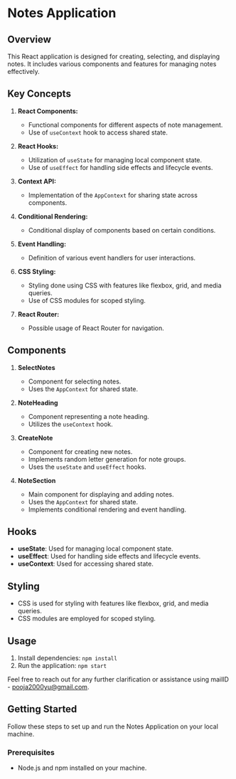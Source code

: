 # Notes Application

## Overview
This React application is designed for creating, selecting, and displaying notes. It includes various components and features for managing notes effectively.

## Key Concepts
1. **React Components:**
   - Functional components for different aspects of note management.
   - Use of `useContext` hook to access shared state.

2. **React Hooks:**
   - Utilization of `useState` for managing local component state.
   - Use of `useEffect` for handling side effects and lifecycle events.

3. **Context API:**
   - Implementation of the `AppContext` for sharing state across components.

4. **Conditional Rendering:**
   - Conditional display of components based on certain conditions.

5. **Event Handling:**
   - Definition of various event handlers for user interactions.

6. **CSS Styling:**
   - Styling done using CSS with features like flexbox, grid, and media queries.
   - Use of CSS modules for scoped styling.

7. **React Router:**
   - Possible usage of React Router for navigation.

## Components
1. **SelectNotes**
   - Component for selecting notes.
   - Uses the `AppContext` for shared state.

2. **NoteHeading**
   - Component representing a note heading.
   - Utilizes the `useContext` hook.

3. **CreateNote**
   - Component for creating new notes.
   - Implements random letter generation for note groups.
   - Uses the `useState` and `useEffect` hooks.

4. **NoteSection**
   - Main component for displaying and adding notes.
   - Uses the `AppContext` for shared state.
   - Implements conditional rendering and event handling.

## Hooks
- **useState**: Used for managing local component state.
- **useEffect**: Used for handling side effects and lifecycle events.
- **useContext**: Used for accessing shared state.

## Styling
- CSS is used for styling with features like flexbox, grid, and media queries.
- CSS modules are employed for scoped styling.



## Usage
1. Install dependencies: `npm install`
2. Run the application: `npm start`

Feel free to reach out for any further clarification or assistance using mailID - pooja2000yu@gmail.com.

## Getting Started
Follow these steps to set up and run the Notes Application on your local machine.

### Prerequisites
- Node.js and npm installed on your machine.

